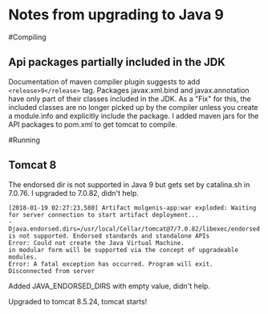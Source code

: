 # Notes from upgrading to Java 9

#Compiling
## Api packages partially included in the JDK
Documentation of maven compiler plugin suggests to add `<release>9</release>` tag.
Packages javax.xml.bind and javax.annotation have only part of their classes included in the JDK.
As a "Fix" for this, the included classes are no longer picked up by the compiler unless you create a module.info and
explicitly include the package.
I added maven jars for the API packages to pom.xml to get tomcat to compile.

#Running
## Tomcat 8
The endorsed dir is not supported in Java 9 but gets set by catalina.sh in 7.0.76.
I upgraded to 7.0.82, didn't help.

```
[2018-01-19 02:27:23,580] Artifact molgenis-app:war exploded: Waiting for server connection to start artifact deployment...
-Djava.endorsed.dirs=/usr/local/Cellar/tomcat@7/7.0.82/libexec/endorsed is not supported. Endorsed standards and standalone APIs
Error: Could not create the Java Virtual Machine.
in modular form will be supported via the concept of upgradeable modules.
Error: A fatal exception has occurred. Program will exit.
Disconnected from server
```

Added JAVA_ENDORSED_DIRS with empty value, didn't help.

Upgraded to tomcat 8.5.24, tomcat starts!


